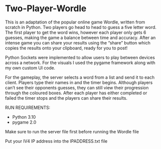 # Two-Player-Wordle

This is an adaptation of the popular online game Wordle, written from scratch in Python. Two players go head to head to guess a five letter word. The first player to get the word wins, however each player only gets 6 guesses, making the game a balance between time and accuracy. After an intense game you can share your results using the “share” button which copies the results onto your clipboard, ready for you to post!

Python Sockets were implemented to allow users to play between devices across a network. For the visuals I used the pygame framework along with my own custom UI code.

For the gameplay, the server selects a word from a list and send it to each client. Players type their names in and the timer begins. Although players can’t see their opponents guesses, they can still view their progression through the coloured boxes. After each player has either completed or failed the timer stops and the players can share their results.

RUN REQUIREMENTS:
- Python 3.10
- pygame 2.0

Make sure to run the server file first before running the Wordle file

Put your IV4 IP address into the IPADDRESS.txt file
